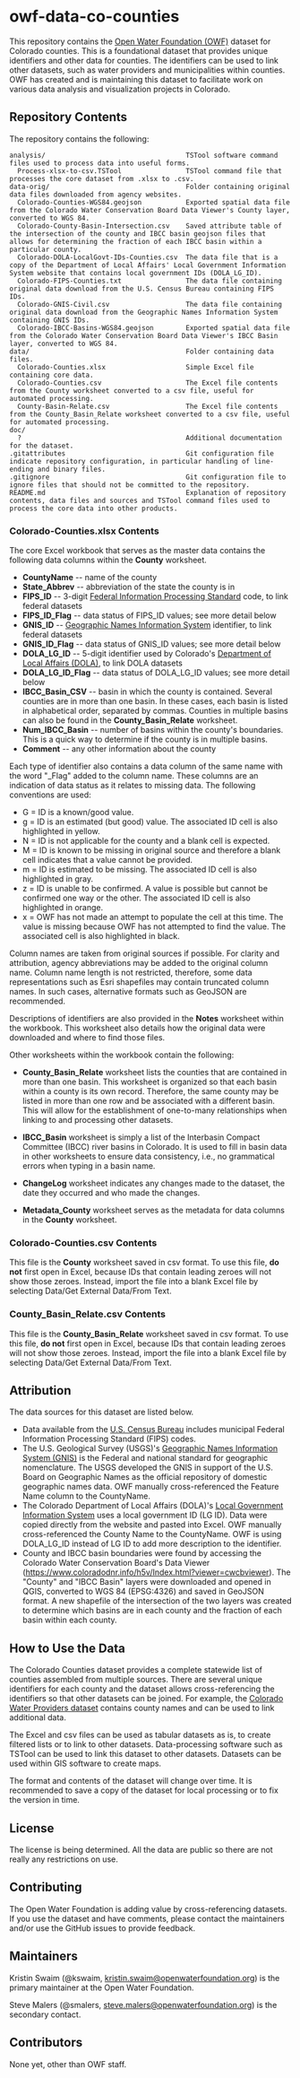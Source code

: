# owf-data-co-counties #

This repository contains the [Open Water Foundation (OWF)](http://openwaterfoundation.org) dataset for Colorado counties.
This is a foundational dataset that provides unique identifiers and other data for counties.
The identifiers can be used to link other datasets, such as water providers and municipalities within counties.
OWF has created and is maintaining this dataset to facilitate work on various data analysis and visualization projects in Colorado. 

## Repository Contents ##

The repository contains the following:

```text
analysis/                                   TSTool software command files used to process data into useful forms.
  Process-xlsx-to-csv.TSTool                TSTool command file that processes the core dataset from .xlsx to .csv.
data-orig/                                  Folder containing original data files downloaded from agency websites.
  Colorado-Counties-WGS84.geojson           Exported spatial data file from the Colorado Water Conservation Board Data Viewer's County layer, converted to WGS 84.  
  Colorado-County-Basin-Intersection.csv    Saved attribute table of the intersection of the county and IBCC basin geojson files that allows for determining the fraction of each IBCC basin within a particular county.
  Colorado-DOLA-LocalGovt-IDs-Counties.csv  The data file that is a copy of the Department of Local Affairs' Local Government Information System website that contains local government IDs (DOLA_LG_ID). 
  Colorado-FIPS-Counties.txt                The data file containing original data download from the U.S. Census Bureau containing FIPS IDs.
  Colorado-GNIS-Civil.csv                   The data file containing original data download from the Geographic Names Information System containing GNIS IDs.
  Colorado-IBCC-Basins-WGS84.geojson        Exported spatial data file from the Colorado Water Conservation Board Data Viewer's IBCC Basin layer, converted to WGS 84.
data/                                       Folder containing data files.
  Colorado-Counties.xlsx                    Simple Excel file containing core data.
  Colorado-Counties.csv                     The Excel file contents from the County worksheet converted to a csv file, useful for automated processing.
  County-Basin-Relate.csv                   The Excel file contents from the County_Basin_Relate worksheet converted to a csv file, useful for automated processing.
doc/
  ?                                         Additional documentation for the dataset.
.gitattributes                              Git configuration file indicate repository configuration, in particular handling of line-ending and binary files.
.gitignore                                  Git configuration file to ignore files that should not be committed to the repository.
README.md                                   Explanation of repository contents, data files and sources and TSTool command files used to process the core data into other products.
```

### Colorado-Counties.xlsx Contents ###

The core Excel workbook that serves as the master data contains the following data columns within the **County** worksheet.

* **CountyName** -- name of the county
* **State_Abbrev** -- abbreviation of the state the county is in
* **FIPS_ID** -- 3-digit [Federal Information Processing Standard](https://www.census.gov/geo/reference/codes/cou.html) code, to link federal datasets
* **FIPS_ID_Flag** -- data status of FIPS_ID values; see more detail below
* **GNIS_ID** -- [Geographic Names Information System](https://geonames.usgs.gov/apex/f?p=138:1:9185633219989) identifier, to link federal datasets
* **GNIS_ID_Flag** -- data status of GNIS_ID values; see more detail below
* **DOLA_LG_ID** -- 5-digit identifier used by Colorado's [Department of Local Affairs (DOLA)](https://dola.colorado.gov/lgis/counties.jsf), to link DOLA datasets
* **DOLA_LG_ID_Flag** -- data status of DOLA_LG_ID values; see more detail below
* **IBCC_Basin_CSV** -- basin in which the county is contained.  Several counties are in more than one basin.  In these cases, each basin is listed in alphabetical order, separated by commas.  Counties in multiple basins can also be found in the **County_Basin_Relate** worksheet.
* **Num_IBCC_Basin** -- number of basins within the county's boundaries.  This is a quick way to determine if the county is in multiple basins.
* **Comment** -- any other information about the county

Each type of identifier also contains a data column of the same name with the word "_Flag" added to the column name.  These columns are an indication of data status as it relates to missing data.  The following conventions are used:
* G = ID is a known/good value.  
* g = ID is an estimated (but good) value.  The associated ID cell is also highlighted in yellow.
* N = ID is not applicable for the county and a blank cell is expected.
* M = ID is known to be missing in original source and therefore a blank cell indicates that a value cannot be provided.
* m = ID is estimated to be missing.  The associated ID cell is also highlighted in gray.
* z = ID is unable to be confirmed.  A value is possible but cannot be confirmed one way or the other.  The associated ID cell is also highlighted in orange.
* x = OWF has not made an attempt to populate the cell at this time.  The value is missing because OWF has not attempted to find the value.  The associated cell is also highlighted in black.

Column names are taken from original sources if possible.  For clarity and attribution, agency abbreviations may be added to the original column name.  Column name length is not restricted, therefore, some data representations such as Esri shapefiles may contain truncated column names.  In such cases, alternative formats such as GeoJSON are recommended.

Descriptions of identifiers are also provided in the **Notes** worksheet within the workbook.  This worksheet also details how the original data were downloaded and where to find those files.


Other worksheets within the workbook contain the following:

* **County_Basin_Relate** worksheet lists the counties that are contained in more than one basin.  This worksheet is organized so that each basin within a county is its own record.  Therefore, the same county may be listed in more than one row and be associated with a different basin.  This will allow for the establishment of one-to-many relationships when linking to and processing other datasets.

* **IBCC_Basin** worksheet is simply a list of the Interbasin Compact Committee (IBCC) river basins in Colorado.  It is used to fill in basin data in other worksheets to ensure data consistency, i.e., no grammatical errors when typing in a basin name.

* **ChangeLog** worksheet indicates any changes made to the dataset, the date they occurred and who made the changes.

* **Metadata_County** worksheet serves as the metadata for data columns in the **County** worksheet.

### Colorado-Counties.csv Contents ###

This file is the **County** worksheet saved in csv format.  To use this file, **do not** first open in Excel, because IDs that contain leading zeroes will not show those zeroes.  Instead, import the file into a blank Excel file by selecting Data/Get External Data/From Text.

### County_Basin_Relate.csv Contents ###

This file is the **County_Basin_Relate** worksheet saved in csv format.  To use this file, **do not** first open in Excel, because IDs that contain leading zeroes will not show those zeroes.  Instead, import the file into a blank Excel file by selecting Data/Get External Data/From Text.

## Attribution ##

The data sources for this dataset are listed below.

* Data available from the [U.S. Census Bureau](https://www.census.gov/geo/reference/codes/cou.html) includes municipal Federal Information Processing Standard (FIPS) codes.
* The U.S. Geological Survey (USGS)'s [Geographic Names Information System (GNIS)](https://geonames.usgs.gov/apex/f?p=138:1:9185633219989) is the Federal and national standard for geographic nomenclature.  The USGS developed the GNIS in support of the U.S. Board on Geographic Names as the official repository of domestic geographic names data.  OWF manually cross-referenced the Feature Name column to the CountyName.
* The Colorado Department of Local Affairs (DOLA)'s [Local Government Information System](https://dola.colorado.gov/lgis/counties.jsf) uses a local government ID (LG ID).  Data were copied directly from the website and pasted into Excel.  OWF manually cross-referenced the County Name to the CountyName.  OWF is using DOLA_LG_ID instead of LG ID to add more description to the identifier.
* County and IBCC basin boundaries were found by accessing the Colorado Water Conservation Board's Data Viewer (https://www.coloradodnr.info/h5v/Index.html?viewer=cwcbviewer).  The "County" and "IBCC Basin" layers were downloaded and opened in QGIS, converted to WGS 84 (EPSG:4326) and saved in GeoJSON format.  A new shapefile of the intersection of the two layers was created to determine which basins are in each county and the fraction of each basin within each county.

## How to Use the Data ##

The Colorado Counties dataset provides a complete statewide list of counties assembled from multiple sources.  There are several unique identifiers for each county and the dataset allows cross-referencing the identifiers
so that other datasets can be joined.  For example, the [Colorado Water Providers dataset](https://github.com/OpenWaterFoundation/owf-data-co-municipal-water-providers) contains county names and can be used to link additional data.

The Excel and csv files can be used as tabular datasets as is, to create filtered lists or to link to other datasets.  Data-processing software such as TSTool can be used to link this dataset to other datasets.  Datasets can be used within GIS software to create maps.

The format and contents of the dataset will change over time.  It is recommended to save a copy of the dataset for local processing or to fix the version in time.

## License ##

The license is being determined.  All the data are public so there are not really any restrictions on use.

## Contributing ##

The Open Water Foundation is adding value by cross-referencing datasets.
If you use the dataset and have comments, please contact the maintainers and/or use the GitHub issues to provide feedback.

## Maintainers ##

Kristin Swaim (@kswaim, kristin.swaim@openwaterfoundation.org) is the primary maintainer at the Open Water Foundation.

Steve Malers (@smalers, steve.malers@openwaterfoundation.org) is the secondary contact.

## Contributors ##

None yet, other than OWF staff.
